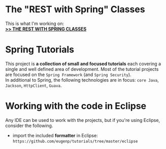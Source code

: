 
The "REST with Spring" Classes
==============================
This is what I'm working on: <br/>
**[>> THE REST WITH SPRING CLASSES](http://www.baeldung.com/rest-with-spring-course?utm_source=github&utm_medium=social&utm_content=tutorials&utm_campaign=25off)**


Spring Tutorials
================

This project is **a collection of small and focused tutorials** each covering a single and well defined area of development. 
Most of the tutorial projects are focused on the `Spring Framework` (and `Spring Security`).  
In additional to Spring, the following technologies are in focus: `core Java`, `Jackson`, `HttpClient`, `Guava`. 


Working with the code in Eclipse
================================
Any IDE can be used to work with the projects, but if you're using Eclipse, consider the following. 

- import the included **formatter** in Eclipse: 
`https://github.com/eugenp/tutorials/tree/master/eclipse`
